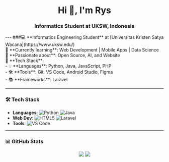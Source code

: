 <h1 align="center">Hi 👋, I'm Rys</h1>
<h3 align="center">Informatics Student at UKSW, Indonesia</h3>

<p align="center">
  </a>
  <a href="https://instagram.com/yourusername" target="_blank">
    <img.shields.io/badge/Instagram-E4405F?style=for-the-badge&logo=instagram&logoColor=white" />
  </a>
</p>
---
###💻 **Informatics Engineering Student** at [Universitas Kristen Satya Wacana](https://www.uksw.edu/)  <br>🌱 **Currently learning**: Web Development | Mobile Apps | Data Science  <br>🚀 **Passionate about**: Open Source, AI, and Website  <br>🔧 **Tech Stack**:  <br>- 💡 **Languages**: Python, Java, JavaScript, PHP  <br>- 🛠️ **Tools**: Git, VS Code, Android Studio, Figma  <br>- 📚 **Frameworks**: Laravel  

---

### 🛠️ Tech Stack
- **Languages**: ![Python](https://img.shields.io/badge/Python-3776AB?style=flat&logo=python&logoColor=white) ![Java](https://img.shields.io/badge/Java-ED8B00?style=flat&logo=openjdk&logoColor=white)
- **Web Dev**: ![HTML5](https://img.shields.io/badge/HTML5-E34F26?style=flat&logo=html5&logoColor=white) ![Laravel](https://img.shields.io/badge/Laravel-FF2D20?style=flat&logo=laravel&logoColor=white)
- **Tools**: ![VS Code](https://img.shields.io/badge/VS_Code-007ACC?style=flat&logo=visual-studio-code&logoColor=white)

---

### 📊 GitHub Stats
<p align="center">
  <img src="https://github-readme-stats.vercel.app/api?username=yourusername&show_icons=true&theme=radical" />
  <img src="https://github-readme-stats.vercel.app/api/top-langs/?username=yourusername&layout=compact" />
</p>
